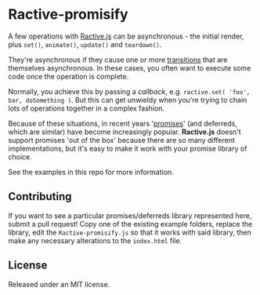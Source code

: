 Ractive-promisify
=================

A few operations with [Ractive.js](http://ractivejs.org) can be asynchronous - the initial render, plus `set()`, `animate()`, `update()` and `teardown()`.

They're asynchronous if they cause one or more [transitions](https://github.com/Rich-Harris/Ractive/wiki/Transitions) that are themselves asynchronous. In these cases, you often want to execute some code once the operation is complete.

Normally, you achieve this by passing a *callback*, e.g. `ractive.set( 'foo', bar, doSomething )`. But this can get unwieldy when you're trying to chain lots of operations together in a complex fashion.

Because of these situations, in recent years '[promises](http://promises-aplus.github.io/promises-spec/)' (and deferreds, which are similar) have become increasingly popular. **Ractive.js** doesn't support promises 'out of the box' because there are so many different implementations, but it's easy to make it work with your promise library of choice.

See the examples in this repo for more information.


Contributing
------------

If you want to see a particular promises/deferreds library represented here, submit a pull request! Copy one of the existing example folders, replace the library, edit the `Ractive-promisify.js` so that it works with said library, then make any necessary alterations to the `index.html` file. 


License
-------

Released under an MIT license.